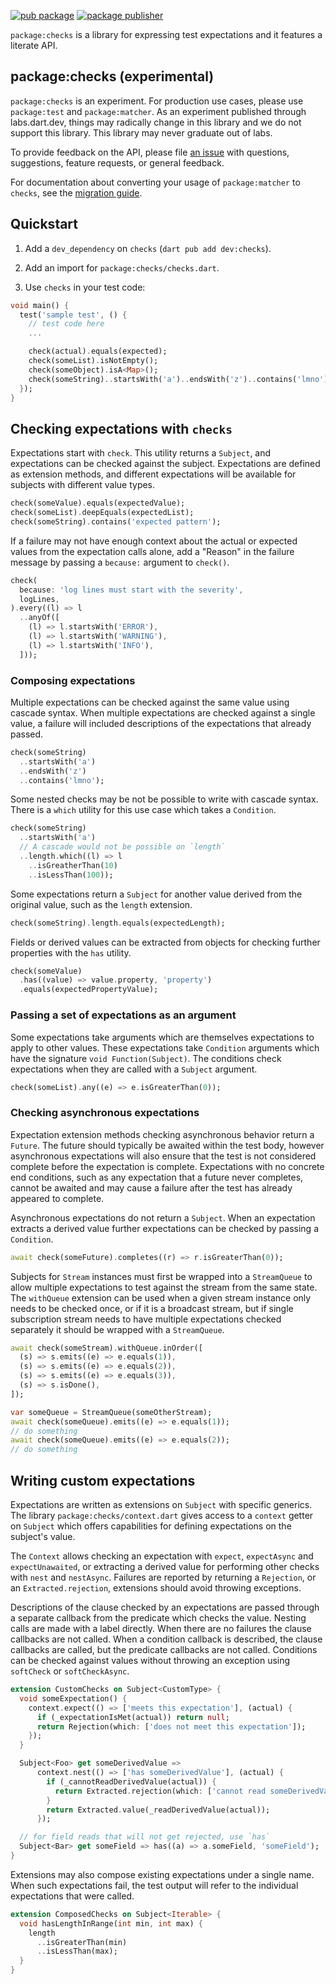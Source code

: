 [![pub package](https://img.shields.io/pub/v/checks.svg)](https://pub.dev/packages/checks)
[![package publisher](https://img.shields.io/pub/publisher/checks.svg)](https://pub.dev/packages/checks/publisher)

`package:checks` is a library for expressing test expectations and it features
a literate API.

## package:checks (experimental)

`package:checks` is an experiment. For production use cases, please
use `package:test` and `package:matcher`. As an experiment published through labs.dart.dev,
things may radically change in this library and we do not support
this library. This library may never graduate out of labs.

To provide feedback on the API, please file
[an issue][] with questions, suggestions, feature requests, or general
feedback.

For documentation about converting your usage of `package:matcher` to `checks`, see the
[migration guide][].

[an issue]:https://github.com/dart-lang/test/issues/new?labels=package%3Achecks&template=03_checks_feedback.md
[migration guide]:https://github.com/dart-lang/test/blob/master/pkgs/checks/doc/migrating_from_matcher.md

## Quickstart

1. Add a `dev_dependency` on `checks` (`dart pub add dev:checks`).

1. Add an import for `package:checks/checks.dart`.

1. Use `checks` in your test code:

```dart
void main() {
  test('sample test', () {
    // test code here
    ...

    check(actual).equals(expected);
    check(someList).isNotEmpty();
    check(someObject).isA<Map>();
    check(someString)..startsWith('a')..endsWith('z')..contains('lmno');
  });
}
```

## Checking expectations with `checks`

Expectations start with `check`. This utility returns a `Subject`, and
expectations can be checked against the subject. Expectations are defined as
extension methods, and different expectations will be available for subjects
with different value types.

```dart
check(someValue).equals(expectedValue);
check(someList).deepEquals(expectedList);
check(someString).contains('expected pattern');
```

If a failure may not have enough context about the actual or expected values
from the expectation calls alone, add a "Reason" in the failure message by
passing a `because:` argument to `check()`.

```dart
check(
  because: 'log lines must start with the severity',
  logLines,
).every((l) => l
  ..anyOf([
    (l) => l.startsWith('ERROR'),
    (l) => l.startsWith('WARNING'),
    (l) => l.startsWith('INFO'),
  ]));
```


### Composing expectations


Multiple expectations can be checked against the same value using cascade
syntax. When multiple expectations are checked against a single value, a failure
will included descriptions of the expectations that already passed.

```dart
check(someString)
  ..startsWith('a')
  ..endsWith('z')
  ..contains('lmno');
```

Some nested checks may be not be possible to write with cascade syntax.
There is a `which` utility for this use case which takes a `Condition`.

```dart
check(someString)
  ..startsWith('a')
  // A cascade would not be possible on `length`
  ..length.which((l) => l
    ..isGreatherThan(10)
    ..isLessThan(100));
```


Some expectations return a `Subject` for another value derived from the original
value, such as the `length` extension.

```dart
check(someString).length.equals(expectedLength);
```

Fields or derived values can be extracted from objects for checking further
properties with the `has` utility.

```dart
check(someValue)
  .has((value) => value.property, 'property')
  .equals(expectedPropertyValue);
```

### Passing a set of expectations as an argument

Some expectations take arguments which are themselves expectations to apply to
other values. These expectations take `Condition` arguments which have the
signature `void Function(Subject)`. The conditions check expectations when they
are called with a `Subject` argument.

```dart
check(someList).any((e) => e.isGreaterThan(0));
```

### Checking asynchronous expectations

Expectation extension methods checking asynchronous behavior return a `Future`.
The future should typically be awaited within the test body, however
asynchronous expectations will also ensure that the test is not considered
complete before the expectation is complete.
Expectations with no concrete end conditions, such as any expectation that a
future never completes, cannot be awaited and may cause a failure after the test
has already appeared to complete.

Asynchronous expectations do not return a `Subject`. When an expectation
extracts a derived value further expectations can be checked by passing a
`Condition`.

```dart
await check(someFuture).completes((r) => r.isGreaterThan(0));
```

Subjects for `Stream` instances must first be wrapped into a `StreamQueue` to
allow multiple expectations to test against the stream from the same state.
The `withQueue` extension can be used when a given stream instance only needs to
be checked once, or if it is a broadcast stream, but if single subscription
stream needs to have multiple expectations checked separately it should be
wrapped with a `StreamQueue`.

```dart
await check(someStream).withQueue.inOrder([
  (s) => s.emits((e) => e.equals(1)),
  (s) => s.emits((e) => e.equals(2)),
  (s) => s.emits((e) => e.equals(3)),
  (s) => s.isDone(),
]);

var someQueue = StreamQueue(someOtherStream);
await check(someQueue).emits((e) => e.equals(1));
// do something
await check(someQueue).emits((e) => e.equals(2));
// do something
```


## Writing custom expectations

Expectations are written as extensions on `Subject` with specific generics. The
library `package:checks/context.dart` gives access to a `context` getter on
`Subject` which offers capabilities for defining expectations on the subject's
value.

The `Context` allows checking an expectation with `expect`, `expectAsync` and
`expectUnawaited`, or extracting a derived value for performing other checks
with `nest` and `nestAsync`. Failures are reported by returning a `Rejection`,
or an `Extracted.rejection`, extensions should avoid throwing exceptions.

Descriptions of the clause checked by an expectations are passed through a
separate callback from the predicate which checks the value. Nesting calls are
made with a label directly. When there are no failures the clause callbacks are
not called. When a condition callback is described, the clause callbacks are
called, but the predicate callbacks are not called. Conditions can be checked
against values without throwing an exception using `softCheck` or
`softCheckAsync`.

```dart
extension CustomChecks on Subject<CustomType> {
  void someExpectation() {
    context.expect(() => ['meets this expectation'], (actual) {
      if (_expectationIsMet(actual)) return null;
      return Rejection(which: ['does not meet this expectation']);
    });
  }

  Subject<Foo> get someDerivedValue =>
      context.nest(() => ['has someDerivedValue'], (actual) {
        if (_cannotReadDerivedValue(actual)) {
          return Extracted.rejection(which: ['cannot read someDerivedValue']);
        }
        return Extracted.value(_readDerivedValue(actual));
      });

  // for field reads that will not get rejected, use `has`
  Subject<Bar> get someField => has((a) => a.someField, 'someField');
}
```

Extensions may also compose existing expectations under a single name. When
such expectations fail, the test output will refer to the individual
expectations that were called.

```dart
extension ComposedChecks on Subject<Iterable> {
  void hasLengthInRange(int min, int max) {
    length
      ..isGreaterThan(min)
      ..isLessThan(max);
  }
}
```
